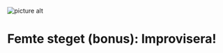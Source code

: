 ![picture alt](http://playeressence.com/wp-content/uploads/2013/08/Turbo-2013-3D-Movie-Poster-Download.jpg)
# Femte steget (bonus): Improvisera!
